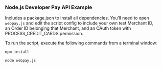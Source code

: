 ### Node.js Developer Pay API Example

Includes a package.json to install all dependencies. You'll need to open `webpay.js` and edit the script config to include your own test Merchant ID, an Order ID belonging that Merchant, and an OAuth token with PROCESS_CREDIT_CARDS permission.

To run the script, execute the following commands from a terminal window:

`npm install`

`node webpay.js`